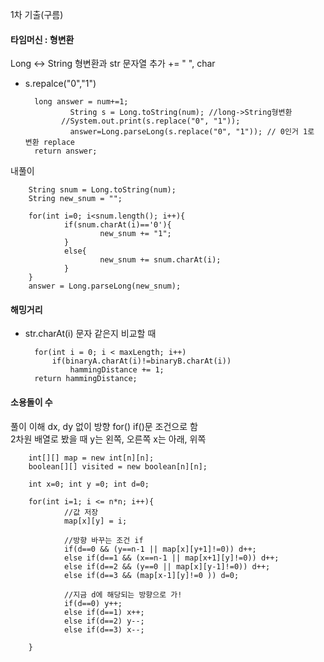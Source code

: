 1차 기출(구름)

#### 타임머신 : 형변환
Long ↔ String 형변환과 str 문자열 추가 += " ", char

- s.repalce("0","1")

        long answer = num+=1;
				String s = Long.toString(num); //long->String형변환
			  //System.out.print(s.replace("0", "1"));
				answer=Long.parseLong(s.replace("0", "1")); // 0인거 1로 변환 replace
        return answer;

내풀이

        String snum = Long.toString(num);
        String new_snum = "";	
			
        for(int i=0; i<snum.length(); i++){
                if(snum.charAt(i)=='0'){
                        new_snum += "1";
                }
                else{
                        new_snum += snum.charAt(i);
                }
        }
        answer = Long.parseLong(new_snum);
        

#### 해밍거리 
- str.charAt(i) 문자 같은지 비교할 때

        for(int i = 0; i < maxLength; i++)
            if(binaryA.charAt(i)!=binaryB.charAt(i))
                hammingDistance += 1;
        return hammingDistance;

#### 소용돌이 수
풀이 이해 dx, dy 없이 방향 for() if()문 조건으로 함<br>
2차원 배열로 봤을 때 y는 왼쪽, 오른쪽 x는 아래, 위쪽<br>

        int[][] map = new int[n][n];
        boolean[][] visited = new boolean[n][n];

        int x=0; int y =0; int d=0;
        
        for(int i=1; i <= n*n; i++){
                //값 저장
                map[x][y] = i;
                
                //방향 바꾸는 조건 if
                if(d==0 && (y==n-1 || map[x][y+1]!=0)) d++;
                else if(d==1 && (x==n-1 || map[x+1][y]!=0)) d++;
                else if(d==2 && (y==0 || map[x][y-1]!=0)) d++;
                else if(d==3 && (map[x-1][y]!=0 )) d=0;
                
                //지금 d에 해당되는 방향으로 가!
                if(d==0) y++;
                else if(d==1) x++;
                else if(d==2) y--;
                else if(d==3) x--;
                
        }
